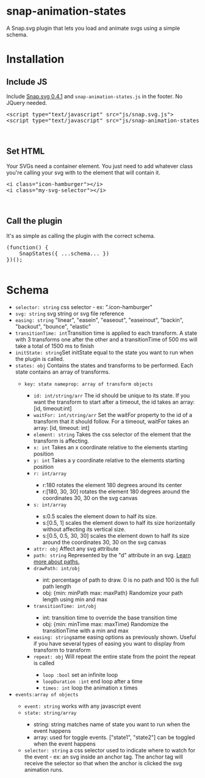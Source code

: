 # snap-animation-states
A Snap.svg plugin that lets you load and animate svgs using a simple schema.


<div class="installation">
				<h1>Installation</h1>
				<h2>Include JS</h2>
				<p>Include <a href="https://cdnjs.com/libraries/snap.svg/0.4.1">Snap.svg 0.4.1</a> and <code>snap-animation-states.js</code> in the footer. No JQuery needed.</p>
				<pre>&lt;script type="text/javascript" src="js/snap.svg.js"&gt;<br>&lt;script type="text/javascript" src="js/snap-animation-states.js"&gt;</pre>
				<br>
				<h2>Set HTML</h2>
				<p>Your SVGs need a container element. You just need to add whatever class you're calling your svg with to the element that will contain it.</p>
				<pre>&lt;i class="icon-hamburger"&gt;&lt;/i&gt;<br>&lt;i class="my-svg-selector"&gt;&lt;/i&gt;</pre>
				<br>
				<h2>Call the plugin</h2>
				<p>It's as simple as calling the plugin with the correct schema. </p>
				<pre>(function() {<br>    SnapStates({ ...schema... })<br>})();
				</pre>
			</div>
			<div class="schema gutter-bottom-lg">
				<h1>Schema</h1>
				<ul class="gutter">
					<li><code>selector: string</code> css selector - ex: ".icon-hamburger"</li>
					<li><code>svg: string</code> svg string or svg file reference</li>
					<li><code>easing: string</code> "linear", "easein", "easeout", "easeinout", "backin", "backout", "bounce", "elastic"</li>
					<li><code>transitionTime: int</code>Transition time is applied to each transform.  A state with 3 transforms one after the other and a transitionTime of 500 ms will take a total of 1500 ms to finish</li>
					<li><code>initState: string</code>Set initState equal to the state you want to run when the plugin is called.</li>
					<li><code>states: obj</code> Contains the states and transforms to be performed.  Each state contains an array of transforms.</li>
					<ul>
						<li><code>key: state name</code><code>prop: array of transform objects</code></li>
						<ul>
							<li><code>id: int/string/arr</code> The id should be unique to its state. If you want the transform to start after a timeout, the id takes an array: [id, timeout:int]</li>
							<li><code>waitFor: int/string/arr</code> Set the waitFor property to the id of a transform that it should follow.  For a timeout, waitFor takes an array: [id, timeout: int]</li>
							<li><code>element: string</code> Takes the css selector of the element that the transform is affecting.</li>
							<li><code>x: int</code> Takes an x coordinate relative to the elements starting position</li>
							<li><code>y: int</code> Takes a y coordinate relative to the elements starting position</li>
							<li><code>r: int/array</code></li>
							<ul>
								<li>r:180 rotates the element 180 degrees around its center</li>
								<li>r:[180, 30, 30] rotates the element 180 degrees around the coordinates 30, 30 on the svg canvas</li>
							</ul>
							<li><code>s: int/array</code></li>
							<ul>
								<li>s:0.5 scales the element down to half its size.</li>
								<li>s:[0.5, 1] scales the element down to half its size horizontally without affecting its vertical size.</li>
								<li>s:[0.5, 0.5, 30, 30] scales the element down to half its size around the coordinates 30, 30 on the svg canvas</li>
							</ul>
							<!--<li><code>points: string</code></li>-->
							<li><code>attr: obj</code> Affect any svg attribute</li>			
							<li><code>path: string</code> Represented by the "d" attribute in an svg.  <a href="https://developer.mozilla.org/en-US/docs/Web/SVG/Tutorial/Paths">Learn more about paths.</a></li>
							<li><code>drawPath: int/obj</code></li>
							<ul>
								<li>int: percentage of path to draw. 0 is no path and 100 is the full path length</li>
								<li>obj: {min: minPath max: maxPath} Randomize your path length using min and max</li>
							</ul>	
							<li><code>transitionTime: int/obj</code></li>
							<ul>
								<li>int: transition time to override the base transition time</li>
								<li>obj: {min: minTime max: maxTime}  Randomize the transitionTime with a min and max</li>
							</ul>						
							<li><code>easing: string</code>same easing options as previously shown.  Useful if you have several types of easing you want to display from transform to transform</li>					
							<li><code>repeat: obj</code> Will repeat the entire state from the point the repeat is called</li>
							<ul>
								<li><code>loop :bool</code> set an infinite loop</li>
								<li><code>loopDuration :int</code> end loop after a time</li>
								<li><code>times: int</code> loop the animation x times</li>
							</ul>	
						</ul>				
					</ul>
					<li><code>events:array of objects</code></li>
					<ul>
						<li><code>event: string</code> works with any javascript event</li>
						<li><code>state: string/array</code></li>
						<ul>
							<li>string: string matches name of state you want to run when the event happens</li>
							<li>array: used for toggle events. ["state1", "state2"] can be toggled when the event happens</li>
						</ul>
						<li><code>selector: string</code> a css selector used to indicate where to watch for the event - ex: an svg inside an anchor tag.  The anchor tag will receive the selector so that when the anchor is clicked the svg animation runs.</li>
					</ul>
				</ul>
			</div>
		</div>
